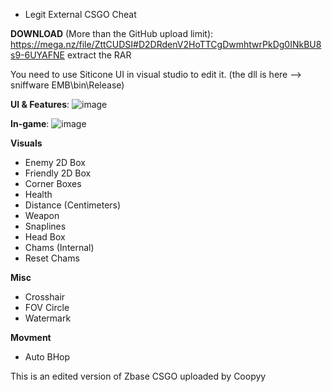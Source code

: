  - Legit External CSGO Cheat

**DOWNLOAD** (More than the GitHub upload limit): https://mega.nz/file/ZttCUDSI#D2DRdenV2HoTTCgDwmhtwrPkDg0INkBU8s9-6UYAFNE extract the RAR

You need to use Siticone UI in visual studio to edit it. (the dll is here --> sniffware EMB\bin\Release)

**UI & Features**: ![image](https://user-images.githubusercontent.com/68871451/204049484-c78e1d6b-af77-4401-ac91-e8d799767ab5.png)

**In-game**: ![image](https://user-images.githubusercontent.com/68871451/204049695-4ab0d5ec-2f90-47ae-a624-f02ad3cc8cc6.png)

**Visuals**
 - Enemy 2D Box
 - Friendly 2D Box
 - Corner Boxes
 - Health
 - Distance (Centimeters)
 - Weapon
 - Snaplines
 - Head Box
 - Chams (Internal)
 - Reset Chams

**Misc**
 - Crosshair
 - FOV Circle
 - Watermark

**Movment**
 - Auto BHop

This is an edited version of Zbase CSGO uploaded by Coopyy
